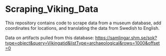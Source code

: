 # Scraping_Viking_Data

This repository contains code to scrape data from a museum database, add coordinates for locations, and translating the data from Swedish to English.

Data on artifacts pulled from this database:
https://samlingar.shm.se/sok?type=object&query=Vikingatid&listType=archaeological&rows=1000&offset=0